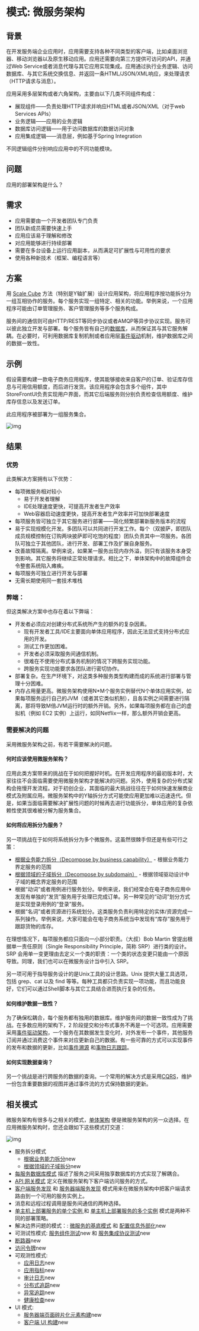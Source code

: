 # 模式: 微服务架构

## 背景

在开发服务端企业应用时，应用需要支持各种不同类型的客户端，比如桌面浏览器、移动浏览器以及原生移动应用。应用还需要向第三方提供可访问的API，并通过Web Service或者消息代理与其它应用实现集成。应用通过执行业务逻辑、访问数据库、与其它系统交换信息、并返回一条HTML/JSON/XML响应，来处理请求（HTTP请求与消息）。

应用采用多层架构或者六角架构，主要由以下几类不同组件构成：

- 展现组件——负责处理HTTP请求并响应HTML或者JSON/XML（对于web Services APIs）
- 业务逻辑——应用的业务逻辑
- 数据库访问逻辑——用于访问数据库的数据访问对象
- 应用集成逻辑——消息层，例如基于Spring Integration

不同逻辑组件分别响应应用中的不同功能模块。

## 问题

应用的部署架构是什么？

## 需求

- 应用需要由一个开发者团队专门负责
- 团队新成员需要快速上手
- 应用应该易于理解和修改
- 对应用能够进行持续部署
- 需要在多台设备上运行应用副本，从而满足可扩展性与可用性的要求
- 使用各种新技术（框架、编程语言等）

## 方案

用 [Scale Cube](https://microservices.io/articles/scalecube.html) 方法（特别是Y轴扩展）设计应用架构，将应用程序按功能拆分为一组互相协作的服务。每个服务实现一组特定、相关的功能。举例来说，一个应用程序可能由订单管理服务、客户管理服务等多个服务构成。

服务间的通信则可由HTTP/REST等同步协议或者AMQP等异步协议实现。服务可以彼此独立开发与部署。每个服务皆有自己的[数据库](https://microservices.io/patterns/cn/data/database-per-service.html)，从而保证其与其它服务解耦。在必要时，可利用数据库复制机制或者应用层[事件驱动](https://microservices.io/patterns/cn/data/event-driven-architecture.html)机制，维护数据库之间的数据一致性。

## 示例

假设需要构建一款电子商务应用程序，使其能够接收来自客户的订单、验证库存信息与可用信用额度，而后进行发货。该应用程序会包含多个组件，其中StoreFrontUI负责实现用户界面，而其它后端服务则分别负责检查信用额度、维护库存信息以及发送订单。

此应用程序被部署为一组服务集合。

![img](./img/Microservice_Architecture.png)

## 结果

### 优势

此类解决方案拥有以下优势：

- 每项微服务相对较小
  - 易于开发者理解
  - IDE处理速度更快，可提高开发者生产效率
  - Web容器启动速度更快，提高开发者生产效率并可加快部署速度
- 每项服务皆可独立于其它服务进行部署——简化频繁部署新服务版本的流程
- 易于实现规模化开发。多团队可以共同进行开发工作。每个（双披萨，即团队成员规模控制在订购两块披萨即可吃饱的程度）团队负责其中一项服务。各团队可独立于其他团队，进行开发、部署工作及扩展自身服务。
- 改善故障隔离。举例来说，如果某一服务出现内存外溢，则只有该服务本身受到影响。其它服务将继续正常处理请求。相比之下，单体架构中的故障组件会令整套系统陷入瘫痪。
- 每项服务可独立进行开发与部署
- 无需长期使用同一套技术堆栈

### 弊端：

但这类解决方案中也存在着以下弊端：

- 开发者必须应对创建分布式系统所产生的额外的复杂因素。
  - 现有开发者工具/IDE主要面向单体应用程序，因此无法显式支持分布式应用的开发。
  - 测试工作更加困难。
  - 开发者必须采取服务间通信机制。
  - 很难在不使用分布式事务机制的情况下跨服务实现功能。
  - 跨服务实现功能要求各团队进行密切协作。
- 部署复杂。在生产环境下，对这类多种服务类型构建而成的系统进行部署与管理十分困难。
- 内存占用量更高。微服务架构使用N*M个服务实例替代N个单体应用实例，如果每项服务运行自己的JVM（或者其它类似机制），且各实例之间需要进行隔离，那将导致M倍JVM运行时的额外开销。另外，如果每项服务都在自己的虚拟机（例如 EC2 实例）上运行，如同Netflix一样，那么额外开销会更高。

### 需要解决的问题

采用微服务架构之前，有若干需要解决的问题。

#### 何时应该使用微服务架构？

应用此类方案带来的挑战在于如何把握好时机。在开发应用程序的最初版本时，大家往往不会面临需要使用微服务架构才能解决的问题。另外，使用复杂的分布式架构会拖慢开发流程。对于初创企业，其面临的最大挑战往往在于如何快速发展商业模式及附属应用。微服务架构中的Y轴拆分方式可能使应用更加难以迅速迭代。但是，如果当面临需要解决扩展性问题的时候再去进行功能拆分，单体应用的复杂依赖性使其很难被分解为服务集合。

#### 如何将应用拆分为服务？

另一项挑战在于如何将系统拆分为多个微服务。这虽然很棘手但还是有些可行之策：

- [根据业务能力拆分（Decompose by business capability）](https://microservices.io/patterns/cn/decomposition/decompose-by-business-capability.html) - 根据业务能力界定服务的范围
- [根据领域的子域拆分（Decompose by subdomain）](https://microservices.io/patterns/cn/decomposition/decompose-by-subdomain.html) - 根据领域驱动设计中子域的概念界定服务的范围
- 根据“动词”或者用例进行服务划分。举例来说，我们经常会在电子商务应用中发现有单独的“发货”服务用于处理已完成订单。另一种常见的“动词”划分方式是实现登录用例的“登录”服务。
- 根据“名词”或者资源进行系统划分。这类服务负责利用特定的实体/资源完成一系列操作。举例来说，大家可能会在电子商务系统当中发现有“库存”服务用于跟踪货物的库存。

在理想情况下，每项服务都应只面向一小部分职责。（大叔）Bob Martin 曾提出根据单一责任原则（Single Responsibility Principle，简称 SRP）进行类的设计。SRP 会用单一变更理由去定义一个类的职责：一个类的状态变更只能由一个原因导致。同理，我们也可以在微服务设计当中引入 SRP。

另一项可用于指导服务设计的是Unix工具的设计思路。Unix 提供大量工具选项，包括 grep、cat 以及 find 等等。每种工具都只负责实现一项功能，而且功能良好，它们可以通过Shell脚本与其它工具结合进而执行复杂的任务。

#### 如何维护数据一致性？

为了确保松耦合，每个服务都有独用的数据库。维护服务间的数据一致性成为了挑战。在多数应用的架构下，2 阶段提交和分布式事务不再是一个可选项。应用需要采用[事件驱动架构](https://microservices.io/patterns/cn/data/event-driven-architecture.html)，一个服务在其数据发生变化时，对外发布一个事件，其他服务订阅并通过消费这个事件来对应更新自己的数据。有一些可靠的方式可以实现事件的发布和数据的更新，比如[事件溯源](https://microservices.io/patterns/cn/data/event-sourcing.html) 和[事物日志跟踪](https://microservices.io/patterns/cn/data/transaction-log-tailing.html)。

#### 如何实现数据查询？

另一个挑战是进行跨服务的数据的查询。一个常用的解决方式是采用[CQRS](https://microservices.io/patterns/cn/data/cqrs.html)，维护一份包含重要数据的视图并通过事件流的方式保持数据的更新。

## 相关模式

微服务架构有很多与之相关的模式，[单体架构](https://microservices.io/patterns/cn/monolithic.html) 便是微服务架构的另一众选择。在应用微服务架构时，您还会跟如下这些模式打交道：

![img](./img/PatternsRelatedToMicroservices.jpg)

- 服务拆分模式
  - [根据业务能力拆分](https://microservices.io/patterns/decomposition/decompose-by-business-capability.html)new
  - [根据领域的子域拆分](https://microservices.io/patterns/decomposition/decompose-by-subdomain.html)new
- [每服务数据库模式](https://microservices.io/patterns/cn/data/database-per-service.html) 描述了服务之间采用独享数据库的方式实现了解耦合。
- [API 网关模式](https://microservices.io/patterns/cn/apigateway.html) 定义在微服务架构下客户端访问服务的方式。
- [客户端服务发现](https://microservices.io/patterns/cn/client-side-discovery.html) 和 [服务器端服务发现](https://microservices.io/patterns/cn/server-side-discovery.html) 模式用来在微服务架构中把客户端请求路由到一个可用的服务实例上。
- 消息和远程过程调用是服务间通信的两种选择。
- [单主机上部署服务的单个实例 ](https://microservices.io/patterns/cn/deployment/single-service-per-host.html)和 [单主机上部署服务的多个实例](https://microservices.io/patterns/cn/deployment/multiple-services-per-host.html) 模式是两种不同的部署策略。
- 解决边界问题的模式：: [微服务的基底模式](https://microservices.io/patterns/microservice-chassis.html) 和 [配置信息外部化](https://microservices.io/patterns/externalized-configuration.html)new
- 可测试性模式: [服务组件测试](https://microservices.io/patterns/cn/testing/service-component-test.html)new 和 [服务集成协议测试](https://microservices.io/patterns/cn/testing/service-integration-contract-test.html)new
- [断路器](https://microservices.io/patterns/reliability/circuit-breaker.html)new
- [访问令牌](https://microservices.io/patterns/security/access-token.html)new
- 可观测性模式:
  - [应用日志](https://microservices.io/patterns/observability/application-logging.html)new
  - [应用指标](https://microservices.io/patterns/observability/application-metrics.html)new
  - [审计日志](https://microservices.io/patterns/observability/audit-logging.html)new
  - [分布式追踪](https://microservices.io/patterns/observability/distributed-tracing.html)new
  - [异常追踪](https://microservices.io/patterns/observability/exception-tracking.html)new
  - [健康检查](https://microservices.io/patterns/observability/health-check-api.html)new
- UI 模式:
  - [服务器端页面碎片化元素构建](https://microservices.io/patterns/ui/server-side-page-fragment-composition.html)new
  - [客户端 UI 构建](https://microservices.io/patterns/ui/client-side-ui-composition.html)new